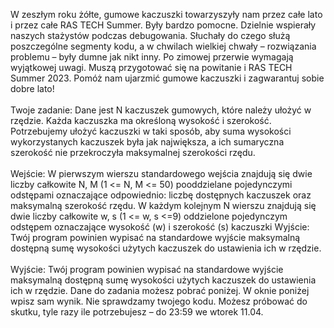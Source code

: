 
W zeszłym roku żółte, gumowe kaczuszki towarzyszyły nam przez całe lato i przez całe RAS TECH Summer. Były bardzo pomocne. Dzielnie wspierały naszych stażystów podczas
 debugowania. Słuchały do czego służą poszczególne segmenty kodu, a w chwilach wielkiej chwały – rozwiązania problemu – były dumne jak nikt inny. Po zimowej przerwie
 wymagają wyjątkowej uwagi. Muszą przygotować się na powitanie i RAS TECH Summer 2023. Pomóż nam ujarzmić gumowe kaczuszki i zagwarantuj sobie dobre lato!
<br />
<br />
Twoje zadanie:
Dane jest N kaczuszek gumowych, które należy ułożyć w rzędzie. Każda kaczuszka ma określoną wysokość i szerokość. Potrzebujemy ułożyć kaczuszki w taki sposób, aby suma 
wysokości wykorzystanych kaczuszek była jak największa, a ich sumaryczna szerokość nie przekroczyła maksymalnej szerokości rzędu.
<br />
<br />
Wejście: W pierwszym wierszu standardowego wejścia znajdują się dwie liczby całkowite N, M (1 <= N, M <= 50) pooddzielane pojedynczymi odstępami oznaczające odpowiednio:
 liczbę dostępnych kaczuszek oraz maksymalną szerokość rzędu. W każdym kolejnym N wierszu znajdują się dwie liczby całkowite w, s (1 <= w, s <=9) oddzielone pojedynczym 
 odstępem oznaczające wysokość (w) i szerokość (s) kaczuszki Wyjście: Twój program powinien wypisać na standardowe wyjście maksymalną dostępną sumę wysokości użytych 
 kaczuszek do ustawienia ich w rzędzie.
<br />
<br />
Wyjście: Twój program powinien wypisać na standardowe wyjście maksymalną dostępną sumę wysokości użytych kaczuszek do ustawienia ich w rzędzie.
Dane do zadania możesz pobrać poniżej. W oknie poniżej wpisz sam wynik. Nie sprawdzamy twojego kodu. Możesz próbować do skutku, tyle razy ile potrzebujesz – do 23:59 
we wtorek 11.04.
